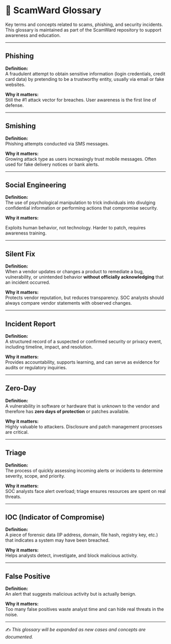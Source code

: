 # 📖 ScamWard Glossary

Key terms and concepts related to scams, phishing, and security incidents.  
This glossary is maintained as part of the ScamWard repository to support awareness and education.

---

## Phishing

**Definition:**  
A fraudulent attempt to obtain sensitive information (login credentials, credit card data) by pretending to be a trustworthy entity, usually via email or fake websites.  

**Why it matters:**  
Still the #1 attack vector for breaches. User awareness is the first line of defense.

---

## Smishing

**Definition:**  
Phishing attempts conducted via SMS messages.  

**Why it matters:**  
Growing attack type as users increasingly trust mobile messages. Often used for fake delivery notices or bank alerts.

---

## Social Engineering

**Definition:**  
The use of psychological manipulation to trick individuals into divulging confidential information or performing actions that compromise security.  

**Why it matters:**

Exploits human behavior, not technology. Harder to patch, requires awareness training.

---

## Silent Fix

**Definition:**  
When a vendor updates or changes a product to remediate a bug, vulnerability, or unintended behavior **without officially acknowledging** that an incident occurred.  

**Why it matters:**  
Protects vendor reputation, but reduces transparency. SOC analysts should always compare vendor statements with observed changes.

---

## Incident Report

**Definition:**  
A structured record of a suspected or confirmed security or privacy event, including timeline, impact, and resolution.  

**Why it matters:**  
Provides accountability, supports learning, and can serve as evidence for audits or regulatory inquiries.

---

## Zero-Day

**Definition:**  
A vulnerability in software or hardware that is unknown to the vendor and therefore has **zero days of protection** or patches available.  

**Why it matters:**  
Highly valuable to attackers. Disclosure and patch management processes are critical.

---

## Triage

**Definition:**  
The process of quickly assessing incoming alerts or incidents to determine severity, scope, and priority.  

**Why it matters:**  
SOC analysts face alert overload; triage ensures resources are spent on real threats.

---

## IOC (Indicator of Compromise)

**Definition:**  
A piece of forensic data (IP address, domain, file hash, registry key, etc.) that indicates a system may have been breached.  

**Why it matters:**  
Helps analysts detect, investigate, and block malicious activity.

---

## False Positive

**Definition:**  
An alert that suggests malicious activity but is actually benign.  

**Why it matters:**  
Too many false positives waste analyst time and can hide real threats in the noise.

---

✍️ *This glossary will be expanded as new cases and concepts are documented.*
